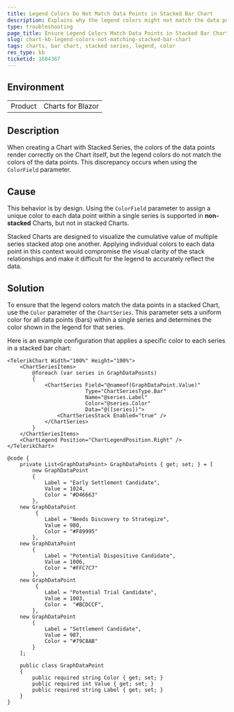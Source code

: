 ```yaml
---
title: Legend Colors Do Not Match Data Points in Stacked Bar Chart
description: Explains why the legend colors might not match the data points in a stacked bar chart and provides a solution.
type: troubleshooting
page_title: Ensure Legend Colors Match Data Points in Stacked Bar Charts
slug: chart-kb-legend-colors-not-matching-stacked-bar-chart
tags: charts, bar chart, stacked series, legend, color
res_type: kb
ticketid: 1684367
---
```


## Environment

<table>
    <tbody>
        <tr>
            <td>Product</td>
            <td>Charts for Blazor</td>
        </tr>
    </tbody>
</table>

## Description

When creating a Chart with Stacked Series, the colors of the data points render correctly on the Chart itself, but the legend colors do not match the colors of the data points. This discrepancy occurs when using the `ColorField` parameter.

## Cause

This behavior is by design. Using the `ColorField` parameter to assign a unique color to each data point within a single series is supported in **non-stacked** Charts, but not in stacked Charts.

Stacked Charts are designed to visualize the cumulative value of multiple series stacked atop one another. Applying individual colors to each data point in this context would compromise the visual clarity of the stack relationships and make it difficult for the legend to accurately reflect the data.

## Solution

To ensure that the legend colors match the data points in a stacked Chart, use the `Color` parameter of the `ChartSeries`. This parameter sets a uniform color for all data points (bars) within a single series and determines the color shown in the legend for that series.

Here is an example configuration that applies a specific color to each series in a stacked bar chart:

`````Razor
<TelerikChart Width="100%" Height="100%">
    <ChartSeriesItems>
        @foreach (var series in GraphDataPoints)
        {
            <ChartSeries Field="@nameof(GraphDataPoint.Value)"
                         Type="ChartSeriesType.Bar"
                         Name="@series.Label"
                         Color="@series.Color"
                         Data="@([series])">
                <ChartSeriesStack Enabled="true" />
            </ChartSeries>
        }
    </ChartSeriesItems>
    <ChartLegend Position="ChartLegendPosition.Right" />
</TelerikChart>

@code {
    private List<GraphDataPoint> GraphDataPoints { get; set; } = [
        new GraphDataPoint
        {
            Label = "Early Settlement Candidate",
            Value = 1024,
            Color = "#D46663"
        },
    new GraphDataPoint
         {
            Label = "Needs Discovery to Strategize",
            Value = 980,
            Color = "#F89995"
        },
    new GraphDataPoint
        {
            Label = "Potential Dispositive Candidate",
            Value = 1006,
            Color = "#FFC7C7"
        },
    new GraphDataPoint
         {
            Label = "Potential Trial Candidate",
            Value = 1003,
            Color =  "#BCDCCF",
        },
    new GraphDataPoint
        {
            Label = "Settlement Candidate",
            Value = 987,
            Color = "#79C8AB"
        }
    ];

    public class GraphDataPoint
    {
        public required string Color { get; set; }
        public required int Value { get; set; }
        public required string Label { get; set; }
    }
}
`````
